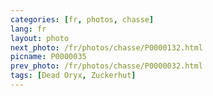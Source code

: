 ```yaml
---
categories: [fr, photos, chasse]
lang: fr
layout: photo
next_photo: /fr/photos/chasse/P0000132.html
picname: P0000035
prev_photo: /fr/photos/chasse/P0000032.html
tags: [Dead Oryx, Zuckerhut]
---
```

